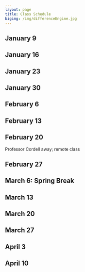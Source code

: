```yaml
---
layout: page
title: Class Schedule
bigimg: /img/differenceEngine.jpg
---
```



## January 9

## January 16

## January 23

## January 30

## February 6

## February 13

## February 20

Professor Cordell away; remote class

## February 27

## March 6: Spring Break

## March 13

## March 20

## March 27

## April 3

## April 10